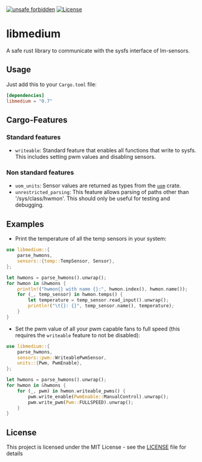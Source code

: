 [![unsafe forbidden](https://img.shields.io/badge/unsafe-forbidden-success.svg)](https://github.com/rust-secure-code/safety-dance/)
[![License](https://img.shields.io/badge/license-MIT-blue.svg)](https://raw.githubusercontent.com/onur/cargo-license/master/LICENSE)

# libmedium
A safe rust library to communicate with the sysfs interface of lm-sensors.

## Usage

Just add this to your `Cargo.toml` file:

```toml
[dependencies]
libmedium = "0.7"
```

## Cargo-Features

### Standard features

* `writeable`: Standard feature that enables all functions that write to sysfs. This includes setting pwm values and disabling sensors.

### Non standard features

* `uom_units`: Sensor values are returned as types from the [`uom`](https://crates.io/crates/uom) crate.
* `unrestricted_parsing`: This feature allows parsing of paths other than '/sys/class/hwmon'. This should only be useful for testing and debugging.

## Examples

* Print the temperature of all the temp sensors in your system:

```rust
use libmedium::{
    parse_hwmons,
    sensors::{temp::TempSensor, Sensor},
};

let hwmons = parse_hwmons().unwrap();
for hwmon in &hwmons {
    println!("hwmon{} with name {}:", hwmon.index(), hwmon.name());
    for (_, temp_sensor) in hwmon.temps() {
        let temperature = temp_sensor.read_input().unwrap();
        println!("\t{}: {}", temp_sensor.name(), temperature);
    }
}
```

* Set the pwm value of all your pwm capable fans to full speed (this requires the `writeable` feature to not be disabled):

```rust
use libmedium::{
    parse_hwmons,
    sensors::pwm::WriteablePwmSensor,
    units::{Pwm, PwmEnable},
};

let hwmons = parse_hwmons().unwrap();
for hwmon in &hwmons {
    for (_, pwm) in hwmon.writeable_pwms() {
        pwm.write_enable(PwmEnable::ManualControl).unwrap();
        pwm.write_pwm(Pwm::FULLSPEED).unwrap();
    }
}
```

## License

This project is licensed under the MIT License - see the [LICENSE](LICENSE) file for details
